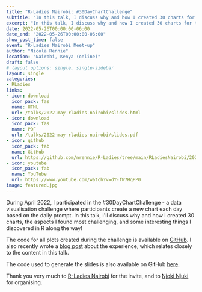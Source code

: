 ```yaml
---
title: "R-Ladies Nairobi: #30DayChartChallenge"
subtitle: "In this talk, I discuss why and how I created 30 charts for the #30DayChartChallenge, the aspects I found most challenging, and some interesting things I discovered in R along the way!"
excerpt: "In this talk, I discuss why and how I created 30 charts for the #30DayChartChallenge, the aspects I found most challenging, and some interesting things I discovered in R along the way!"
date: 2022-05-26T00:00:00-06:00
date_end: "2022-05-26T00:00:00-06:00"
show_post_time: false
event: "R-Ladies Nairobi Meet-up"
author: "Nicola Rennie"
location: "Nairobi, Kenya (online)"
draft: false
# layout options: single, single-sidebar
layout: single
categories:
- RLadies
links:
- icon: download
  icon_pack: fas
  name: HTML
  url: /talks/2022-may-rladies-nairobi/slides.html
- icon: download
  icon_pack: fas
  name: PDF
  url: /talks/2022-may-rladies-nairobi/slides.pdf
- icon: github
  icon_pack: fab
  name: GitHub
  url: https://github.com/nrennie/R-Ladies/tree/main/RLadiesNairobi/2022-05-26
- icon: youtube
  icon_pack: fab
  name: YouTube
  url: https://www.youtube.com/watch?v=dY-fW7HqPP0
image: featured.jpg
---
```


During April 2022, I participated in the #30DayChartChallenge - a data visualisation challenge where participants create a new chart each day based on the daily prompt. In this talk, I'll discuss why and how I created 30 charts, the aspects I found most challenging, and some interesting things I discovered in R along the way!

The code for all plots created during the challenge is available on [GitHub](https://github.com/nrennie/30DayChartChallenge). I also recently wrote a [blog post](https://nrennie.rbind.io/blog/2022-05-07-30-day-chart-challenge-2022/) about the experience, which relates closely to the content in this talk.

The code used to generate the slides is also available on GitHub [here](https://github.com/nrennie/R-Ladies/tree/main/RLadiesNairobi/2022-05-26).

Thank you very much to [R-Ladies Nairobi](https://twitter.com/RLadiesNairobi) for the invite, and to [Njoki Njuki](https://twitter.com/lucy_njokinjuki) for organising.